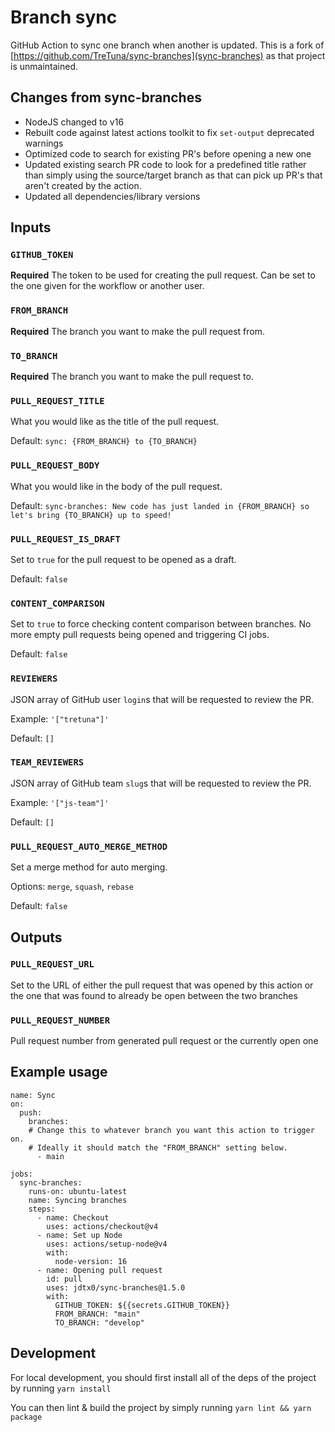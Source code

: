 # Branch sync

GitHub Action to sync one branch when another is updated. This is a fork of [https://github.com/TreTuna/sync-branches](sync-branches)
as that project is unmaintained.

## Changes from sync-branches

- NodeJS changed to v16
- Rebuilt code against latest actions toolkit to fix `set-output` deprecated warnings
- Optimized code to search for existing PR's before opening a new one
- Updated existing search PR code to look for a predefined title rather than simply
using the source/target branch as that can pick up PR's that aren't created by the action.
- Updated all dependencies/library versions

## Inputs

### `GITHUB_TOKEN`

**Required** The token to be used for creating the pull request. Can be set to the one given for the workflow or another user.

### `FROM_BRANCH`

**Required** The branch you want to make the pull request from.

### `TO_BRANCH`

**Required** The branch you want to make the pull request to.

### `PULL_REQUEST_TITLE`

What you would like as the title of the pull request.

Default: `sync: {FROM_BRANCH} to {TO_BRANCH}`

### `PULL_REQUEST_BODY`

What you would like in the body of the pull request.

Default: `sync-branches: New code has just landed in {FROM_BRANCH} so let's bring {TO_BRANCH} up to speed!`

### `PULL_REQUEST_IS_DRAFT`

Set to `true` for the pull request to be opened as a draft.

Default: `false`

### `CONTENT_COMPARISON`

Set to `true` to force checking content comparison between branches.
No more empty pull requests being opened and triggering CI jobs.

Default: `false`

### `REVIEWERS`

JSON array of GitHub user `login`s that will be requested to review the PR.

Example: `'["tretuna"]'`

Default: `[]`

### `TEAM_REVIEWERS`

JSON array of GitHub team `slug`s that will be requested to review the PR.

Example: `'["js-team"]'`

Default: `[]`

### `PULL_REQUEST_AUTO_MERGE_METHOD`

Set a merge method for auto merging.

Options: `merge`, `squash`, `rebase`

Default: `false`

## Outputs

### `PULL_REQUEST_URL`

Set to the URL of either the pull request that was opened by this action or the one that was found to already be open between the two branches

### `PULL_REQUEST_NUMBER`

Pull request number from generated pull request or the currently open one

## Example usage

```YML
name: Sync
on:
  push:
    branches:
    # Change this to whatever branch you want this action to trigger on.
    # Ideally it should match the "FROM_BRANCH" setting below.
      - main

jobs:
  sync-branches:
    runs-on: ubuntu-latest
    name: Syncing branches
    steps:
      - name: Checkout
        uses: actions/checkout@v4
      - name: Set up Node
        uses: actions/setup-node@v4
        with:
          node-version: 16
      - name: Opening pull request
        id: pull
        uses: jdtx0/sync-branches@1.5.0
        with:
          GITHUB_TOKEN: ${{secrets.GITHUB_TOKEN}}
          FROM_BRANCH: "main"
          TO_BRANCH: "develop"
```

## Development

For local development, you should first install all of the deps of the project by
running `yarn install`

You can then lint & build the project by simply running `yarn lint && yarn package`
